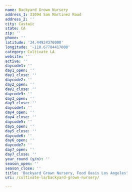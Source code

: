 ```yaml
---
name: Backyard Grown Nursery
address_1: 31094 San Martinez Road
address_2: ''
city: Castaic
state: CA
zip: ''
phone: ''
latitude: '34.44924376000'
longitude: '-118.67784417000'
category: Cultivate LA
website: ''
active: ''
daycode1: ''
day1_open: ''
day1_close: ''
daycode2: ''
day2_open: ''
day2_close: ''
daycode3: ''
day3_open: ''
day3_close: ''
daycode4: ''
day4_open: ''
day4_close: ''
daycode5: ''
day5_open: ''
day5_close: ''
daycode6: ''
day6_open: ''
daycode7: ''
day7_open: ''
day7_close: ''
year_round (y/n): ''
season_open: ''
season_close: ''
title: 'Backyard Grown Nursery, Food Oasis Los Angeles'
uri: /cultivate-la/backyard-grown-nursery/

---
```

